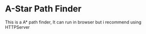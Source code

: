 # A-Star Path Finder

This is a A* path finder, It can run in browser but i recommend using HTTPServer
